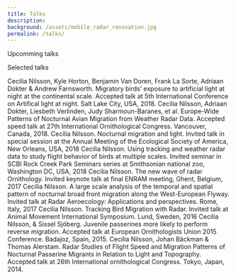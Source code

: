 ```yaml
---
title: Talks
description: 
background: /assets/mobile_radar_renovation.jpg
permalink: /talks/
---
```


Upcomming talks



Selected talks

Cecilia Nilsson, Kyle Horton, Benjamin Van Doren, Frank La Sorte, Adriaan Dokter & Andrew Farnsworth. Migratory birds’ exposure to artificial light at night at the continental scale. Accepted talk at 5th International Conference on Artifical light at night. Salt Lake City, USA, 2018.
Cecilia Nilsson, Adriaan Dokter, Liesbeth Verlinden, Judy Sharmoun-Baranes, et al. Europe-Wide Patterns of Nocturnal Avian Migration from Weather Radar Data. Accepted speed talk at 27th International Ornithological Congress. Vancouver, Canada, 2018.
Cecilia Nilsson. Nocturnal migration and light. Invited talk in special session at the Annual Meeting of the Ecological Society of America, New Orleans, USA, 2018
Cecilia Nilsson. Using tracking and weather radar data to study flight behavior of birds at multiple scales. Invited seminar in SCBI Rock Creek Park Seminars series at Smithsonian national zoo, Washington DC, USA, 2018
Cecilia Nilsson. The new wave of radar Ornithology. Invited keynote talk at final ENRAM meeting, Ghent, Belgium, 2017
Cecilia Nilsson. A large scale analysis of the temporal and spatial pattern of nocturnal broad front migration along the West-European Flyway. Invited talk at Radar Aeroecology: Applications and perspectives. Rome, Italy, 2017
Cecilia Nilsson. Tracking Bird Migration with Radar. Invited talk at Animal Movement International Symposium. Lund, Sweden, 2016
Cecilia Nilsson, & Sissel Sjöberg. Juvenile passerines more likely to perform reverse migration. Accepted talk at European Ornithologists Union 2015 Conference. Badajoz, Spain, 2015.
Cecilia Nilsson, Johan Bäckman & Thomas Alerstam. Radar Studies of Flight Speed and Migration Patterns of Nocturnal Passerine Migrants in Relation to Light and Topography. Accepted talk at 26th International ornithological Congress. Tokyo, Japan, 2014.

